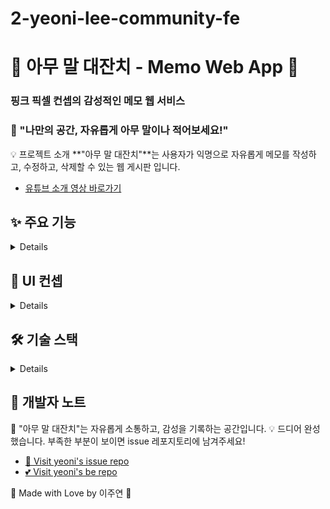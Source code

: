 # 2-yeoni-lee-community-fe
# 🎀 아무 말 대잔치 - Memo Web App 🎀
### 핑크 픽셀 컨셉의 감성적인 메모 웹 서비스
### 📝 "나만의 공간, 자유롭게 아무 말이나 적어보세요!"

💡 프로젝트 소개
**"아무 말 대잔치"**는 사용자가 익명으로 자유롭게 메모를 작성하고, 수정하고, 삭제할 수 있는 웹 게시판 입니다.
- [유튜브 소개 영상 바로가기](https://www.youtube.com/watch?v=gf1gtWAfwIQ)   

## ✨ 주요 기능
<details>

### 📌 회원가입 & 로그인
- 이메일 & 닉네임 기반 계정 생성
- 프로필 사진 업로드 가능
- 로그인 후 메모 작성 가능

### 📌 메모 CRUD
- 📝 메모 작성 / ✏️ 수정 / 🗑️ 삭제 기능
- 📷 이미지 첨부 가능
- 🔄 실시간 좋아요 & 댓글 기능

### 📌 사용자 정보 관리
- 프로필 수정 (닉네임 변경 & 프로필 사진 변경)
- 내 게시물 관리 기능

### 📌 보안 & 데이터 처리
- JWT 기반 로그인 세션 유지
- SQL Injection 방지
- XSS 보호를 위한 입력 필터링
</details>

## 🎨 UI 컨셉
<details>

### 🎀 핑크 & 픽셀 디자인
- 복고풍의 감성을 살린 픽셀 스타일 UI
- 귀여운 UI 요소 & 부드러운 색감 조합

### 🖥️ 반응형 웹 디자인
- 모바일 & PC 모두 지원
- 어떤 기기에서도 메모 작성 가능!
</details>

## 🛠 기술 스택

<details>

--Frontend--
	
🎨 HTML / CSS	
🖌️ CSS Animation	
🚀 JavaScript (ES6+)	
⚡ Fetch API	

--Backend--
	
📝 Node.js & Express.js	
💾 MySQL	
🔑 JWT	
🔒 bcrypt

--DevOps--

🐳 Docker	
🌐 AWS 
📌 PM2
</details>

## 📌 개발자 노트
💖 "아무 말 대잔치"는 자유롭게 소통하고, 감성을 기록하는 공간입니다.
💡 드디어 완성했습니다. 부족한 부분이 보이면 issue 레포지토리에 남겨주세요!
- [🐰 Visit yeoni's issue repo](https://github.com/100-hours-a-week/2-yeoni-lee-community-issue) 
- [💕 Visit yeoni's be repo](https://github.com/100-hours-a-week/2-yeoni-lee-community-be)

🚀 Made with Love by 이주연 🚀

